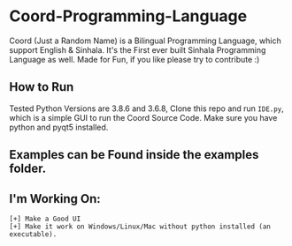 # Coord-Programming-Language
Coord (Just a Random Name) is a Bilingual Programming Language, which support English &amp; Sinhala. It's the First ever built Sinhala Programming Language as well. Made for Fun, if you like please try to contribute :)

## How to Run

Tested Python Versions are 3.8.6 and 3.6.8,
Clone this repo and run `IDE.py`, which is a simple GUI to run the Coord Source Code. Make sure you have python and pyqt5 installed.

## Examples can be Found inside the examples folder.

## I'm Working On:
```
[+] Make a Good UI
[+] Make it work on Windows/Linux/Mac without python installed (an executable).
```

